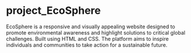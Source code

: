 # project_EcoSphere
EcoSphere is a responsive and visually appealing website designed to promote environmental awareness and highlight solutions to critical global challenges. Built using HTML and CSS. The platform aims to inspire individuals and communities to take action for a sustainable future.
